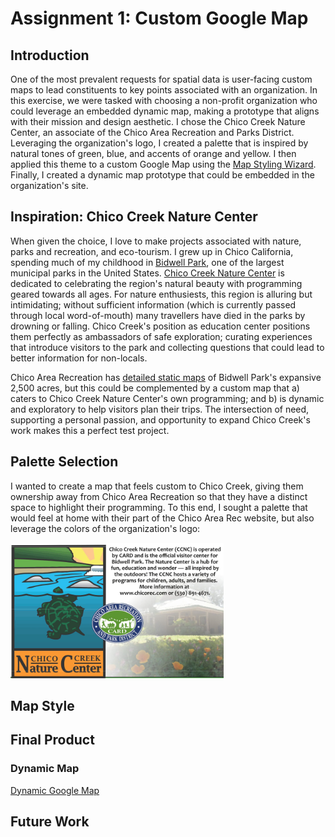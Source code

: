 # Assignment 1: Custom Google Map

## Introduction
One of the most prevalent requests for spatial data is user-facing custom maps to lead constituents to key points associated with an organization. In this exercise, we were tasked with choosing a non-profit organization who could leverage an embedded dynamic map, making a prototype that aligns with their mission and design aesthetic. I chose the Chico Creek Nature Center, an associate of the Chico Area Recreation and Parks District. Leveraging the organization's logo, I created a palette that is inspired by natural tones of green, blue, and accents of orange and yellow. I then applied this theme to a custom Google Map using the <a href="https://mapstyle.withgoogle.com/">Map Styling Wizard</a>. Finally, I created a dynamic map prototype that could be embedded in the organization's site.

## Inspiration: Chico Creek Nature Center
When given the choice, I love to make projects associated with nature, parks and recreation, and eco-tourism. I grew up in Chico California, spending much of my childhood in <a href="https://chico.ca.us/bidwell-park">Bidwell Park</a>, one of the largest municipal parks in the United States. <a href="https://www.chicorec.com/chico-creek-nature-center">Chico Creek Nature Center</a> is dedicated to celebrating the region's natural beauty with programming geared towards all ages. For nature enthusiests, this region is alluring but intimidating; without sufficient information (which is currently passed through local word-of-mouth) many travellers have died in the parks by drowning or falling. Chico Creek's position as education center positions them perfectly as ambassadors of safe exploration; curating experiences that introduce visitors to the park and collecting questions that could lead to better information for non-locals.

Chico Area Recreation has <a href="https://chico.ca.us/bidwell-park-maps">detailed static maps</a> of Bidwell Park's expansive 2,500 acres, but this could be complemented by a custom map that a) caters to Chico Creek Nature Center's own programming; and b) is dynamic and exploratory to help visitors plan their trips. The intersection of need, supporting a personal passion, and opportunity to expand Chico Creek's work makes this a perfect test project.

## Palette Selection
I wanted to create a map that feels custom to Chico Creek, giving them ownership away from Chico Area Recreation so that they have a distinct space to highlight their programming. To this end, I sought a palette that would feel at home with their part of the Chico Area Rec website, but also leverage the colors of the organization's logo:

![Chico Creek Nature Center Logo](Chico%20Creek%20Nature%20Center.PNG)


## Map Style

## Final Product

### Dynamic Map 

[Dynamic Google Map](/A1_ChicoCreek_Map.html)

## Future Work


